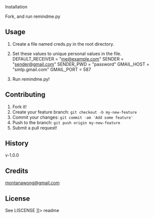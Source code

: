 <snippet>
  <content><![CDATA[
# ${1:Remind Me}
TODO: Simple reminder tool that sends reminders in intervals to one or more email people via email.

## Installation
Fork, and run remindme.py
## Usage
1) Create a file named creds.py in the root directory.

2) Set these values to unique personal values in the file.
DEFAULT_RECEIVER = "me@example.com"
SENDER = "sender@gmail.com"
SENDER_PWD = "password"
GMAIL_HOST = "smtp.gmail.com"
GMAIL_PORT = 587

3) Run remindme.py!

## Contributing
1. Fork it!
2. Create your feature branch: `git checkout -b my-new-feature`
3. Commit your changes: `git commit -am 'Add some feature'`
4. Push to the branch: `git push origin my-new-feature`
5. Submit a pull request!
## History
v-1.0.0
## Credits
montanawong@gmail.com
## License
See LISCENSE
]]></content>
  <tabTrigger>readme</tabTrigger>
</snippet>

